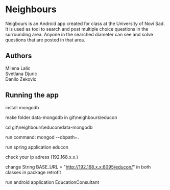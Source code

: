 # Neighbours

Neigbours is an Android app created for class at the University of Novi Sad. It is used as tool to search and post multiple choice questions in the surrounding area. Anyone in the searched diameter can see and solve questions that are posted in that area. 

## Authors

Milena Lalic   
Svetlana Djuric    
Danilo Zekovic    

## Running the app

install mongodb

make folder data-mongodb in git\neighbours\educon

cd git\neighbours\educon\data-mongodb

run command:  mongod --dbpath=.


run spring application educon

check your ip adress (192.168.x.x.) 

change String BASE_URL = "http://192.168.x.x:8095/educon/"   in both classes in package retrofit

run android application EducationConsultant
